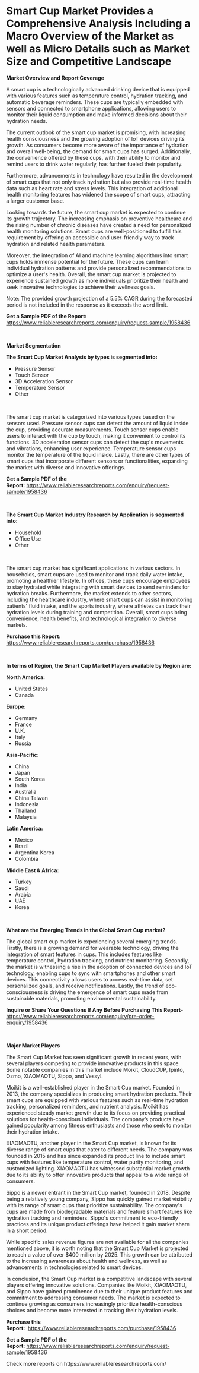 <p><h1>Smart Cup Market Provides a Comprehensive Analysis Including a Macro Overview of the Market as well as Micro Details such as Market Size and Competitive Landscape</h1></p><p><strong>Market Overview and Report Coverage</strong></p>
<p><p>A smart cup is a technologically advanced drinking device that is equipped with various features such as temperature control, hydration tracking, and automatic beverage reminders. These cups are typically embedded with sensors and connected to smartphone applications, allowing users to monitor their liquid consumption and make informed decisions about their hydration needs.</p><p>The current outlook of the smart cup market is promising, with increasing health consciousness and the growing adoption of IoT devices driving its growth. As consumers become more aware of the importance of hydration and overall well-being, the demand for smart cups has surged. Additionally, the convenience offered by these cups, with their ability to monitor and remind users to drink water regularly, has further fueled their popularity.</p><p>Furthermore, advancements in technology have resulted in the development of smart cups that not only track hydration but also provide real-time health data such as heart rate and stress levels. This integration of additional health monitoring features has widened the scope of smart cups, attracting a larger customer base.</p><p>Looking towards the future, the smart cup market is expected to continue its growth trajectory. The increasing emphasis on preventive healthcare and the rising number of chronic diseases have created a need for personalized health monitoring solutions. Smart cups are well-positioned to fulfill this requirement by offering an accessible and user-friendly way to track hydration and related health parameters.</p><p>Moreover, the integration of AI and machine learning algorithms into smart cups holds immense potential for the future. These cups can learn individual hydration patterns and provide personalized recommendations to optimize a user's health. Overall, the smart cup market is projected to experience sustained growth as more individuals prioritize their health and seek innovative technologies to achieve their wellness goals.</p><p>Note: The provided growth projection of a 5.5% CAGR during the forecasted period is not included in the response as it exceeds the word limit.</p></p>
<p><strong>Get a Sample PDF of the Report:</strong> <a href="https://www.reliableresearchreports.com/enquiry/request-sample/1958436">https://www.reliableresearchreports.com/enquiry/request-sample/1958436</a></p>
<p>&nbsp;</p>
<p><strong>Market Segmentation</strong></p>
<p><strong>The Smart Cup Market Analysis by types is segmented into:</strong></p>
<p><ul><li>Pressure Sensor</li><li>Touch Sensor</li><li>3D Acceleration Sensor</li><li>Temperature Sensor</li><li>Other</li></ul></p>
<p>&nbsp;</p>
<p><p>The smart cup market is categorized into various types based on the sensors used. Pressure sensor cups can detect the amount of liquid inside the cup, providing accurate measurements. Touch sensor cups enable users to interact with the cup by touch, making it convenient to control its functions. 3D acceleration sensor cups can detect the cup's movements and vibrations, enhancing user experience. Temperature sensor cups monitor the temperature of the liquid inside. Lastly, there are other types of smart cups that incorporate different sensors or functionalities, expanding the market with diverse and innovative offerings.</p></p>
<p><strong>Get a Sample PDF of the Report:</strong>&nbsp;<a href="https://www.reliableresearchreports.com/enquiry/request-sample/1958436">https://www.reliableresearchreports.com/enquiry/request-sample/1958436</a></p>
<p>&nbsp;</p>
<p><strong>The Smart Cup Market Industry Research by Application is segmented into:</strong></p>
<p><ul><li>Household</li><li>Office Use</li><li>Other</li></ul></p>
<p>&nbsp;</p>
<p><p>The smart cup market has significant applications in various sectors. In households, smart cups are used to monitor and track daily water intake, promoting a healthier lifestyle. In offices, these cups encourage employees to stay hydrated while integrating with smart devices to send reminders for hydration breaks. Furthermore, the market extends to other sectors, including the healthcare industry, where smart cups can assist in monitoring patients' fluid intake, and the sports industry, where athletes can track their hydration levels during training and competition. Overall, smart cups bring convenience, health benefits, and technological integration to diverse markets.</p></p>
<p><strong>Purchase this Report:</strong>&nbsp; <a href="https://www.reliableresearchreports.com/purchase/1958436">https://www.reliableresearchreports.com/purchase/1958436</a></p>
<p>&nbsp;</p>
<p><strong>In terms of Region, the Smart Cup Market Players available by Region are:</strong></p>
<p>
    <p> <strong> North America: </strong>
        <ul>
            <li>United States</li>
            <li>Canada</li>
        </ul>
        </p> 
    <p> <strong> Europe: </strong>
        <ul>
            <li>Germany</li>
            <li>France</li>
            <li>U.K.</li>
            <li>Italy</li>
            <li>Russia</li>
        </ul>
        </p> 
    <p> <strong> Asia-Pacific: </strong>
        <ul>
            <li>China</li>
            <li>Japan</li>
            <li>South Korea</li>
            <li>India</li>
            <li>Australia</li>
            <li>China Taiwan</li>
            <li>Indonesia</li>
            <li>Thailand</li>
            <li>Malaysia</li>
        </ul>
        </p> 
    <p> <strong> Latin America: </strong>
        <ul>
            <li>Mexico</li>
            <li>Brazil</li>
            <li>Argentina Korea</li>
            <li>Colombia</li>
        </ul>
        </p> 
    <p> <strong> Middle East & Africa: </strong>
        <ul>
            <li>Turkey</li>
            <li>Saudi</li>
            <li>Arabia</li>
            <li>UAE</li>
            <li>Korea</li>
        </ul>
    </p>
    </p>
<p>&nbsp;</p>
<p><strong>What are the Emerging Trends in the Global Smart Cup market?</strong></p>
<p><p>The global smart cup market is experiencing several emerging trends. Firstly, there is a growing demand for wearable technology, driving the integration of smart features in cups. This includes features like temperature control, hydration tracking, and nutrient monitoring. Secondly, the market is witnessing a rise in the adoption of connected devices and IoT technology, enabling cups to sync with smartphones and other smart devices. This connectivity allows users to access real-time data, set personalized goals, and receive notifications. Lastly, the trend of eco-consciousness is driving the emergence of smart cups made from sustainable materials, promoting environmental sustainability.</p></p>
<p><strong>Inquire or Share Your Questions If Any Before Purchasing This Report</strong>- <a href="https://www.reliableresearchreports.com/enquiry/pre-order-enquiry/1958436">https://www.reliableresearchreports.com/enquiry/pre-order-enquiry/1958436</a></p>
<p>&nbsp;</p>
<p><strong>Major Market Players</strong></p>
<p><p>The Smart Cup Market has seen significant growth in recent years, with several players competing to provide innovative products in this space. Some notable companies in this market include Moikit, CloudCUP, Ipinto, Ozmo, XIAOMAOTU, Sippo, and Vessyl.</p><p>Moikit is a well-established player in the Smart Cup market. Founded in 2013, the company specializes in producing smart hydration products. Their smart cups are equipped with various features such as real-time hydration tracking, personalized reminders, and nutrient analysis. Moikit has experienced steady market growth due to its focus on providing practical solutions for health-conscious individuals. The company’s products have gained popularity among fitness enthusiasts and those who seek to monitor their hydration intake.</p><p>XIAOMAOTU, another player in the Smart Cup market, is known for its diverse range of smart cups that cater to different needs. The company was founded in 2015 and has since expanded its product line to include smart cups with features like temperature control, water purity monitoring, and customized lighting. XIAOMAOTU has witnessed substantial market growth due to its ability to offer innovative products that appeal to a wide range of consumers.</p><p>Sippo is a newer entrant in the Smart Cup market, founded in 2018. Despite being a relatively young company, Sippo has quickly gained market visibility with its range of smart cups that prioritize sustainability. The company's cups are made from biodegradable materials and feature smart features like hydration tracking and reminders. Sippo's commitment to eco-friendly practices and its unique product offerings have helped it gain market share in a short period.</p><p>While specific sales revenue figures are not available for all the companies mentioned above, it is worth noting that the Smart Cup Market is projected to reach a value of over $400 million by 2025. This growth can be attributed to the increasing awareness about health and wellness, as well as advancements in technologies related to smart devices.</p><p>In conclusion, the Smart Cup market is a competitive landscape with several players offering innovative solutions. Companies like Moikit, XIAOMAOTU, and Sippo have gained prominence due to their unique product features and commitment to addressing consumer needs. The market is expected to continue growing as consumers increasingly prioritize health-conscious choices and become more interested in tracking their hydration levels.</p></p>
<p><strong>Purchase this Report:</strong>&nbsp;&nbsp;<a href="https://www.reliableresearchreports.com/purchase/1958436">https://www.reliableresearchreports.com/purchase/1958436</a></p>
<p></p>
<p><strong>Get a Sample PDF of the Report:</strong>&nbsp;<a href="https://www.reliableresearchreports.com/enquiry/request-sample/1958436">https://www.reliableresearchreports.com/enquiry/request-sample/1958436</a></p>
<p>Check more reports on https://www.reliableresearchreports.com/</p>